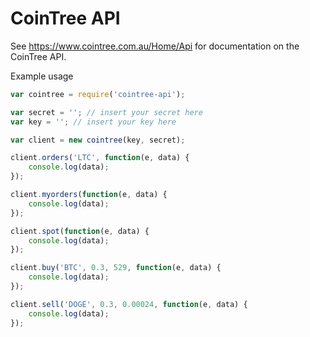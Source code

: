 # CoinTree API

See https://www.cointree.com.au/Home/Api for documentation on the CoinTree API.

Example usage

```javascript
var cointree = require('cointree-api');

var secret = ''; // insert your secret here
var key = ''; // insert your key here

var client = new cointree(key, secret);

client.orders('LTC', function(e, data) {
 	console.log(data);
});

client.myorders(function(e, data) {
 	console.log(data);
});

client.spot(function(e, data) {
	console.log(data);
});

client.buy('BTC', 0.3, 529, function(e, data) {
	console.log(data);
});

client.sell('DOGE', 0.3, 0.00024, function(e, data) {
	console.log(data);
});
```
